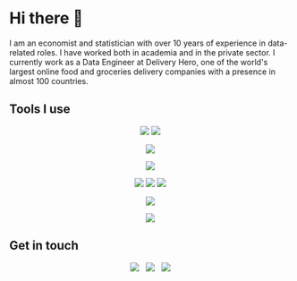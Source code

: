 # Hi there 👋

I am an economist and statistician with over 10 years of experience in data-related roles. I have worked both in
academia and in the private sector. I currently work as a Data Engineer at Delivery Hero, one of the world's largest
online food and groceries delivery companies with a presence in almost 100 countries.

## Tools I use

<p align="center">
  <img src="https://skills.syvixor.com/api/icons?i=py,r,html,css3,js,sql,markdown" />
  <img src="https://skills.syvixor.com/api/icons?i=bash,gitbash,zshell,homebrew" />
</p>
<p align="center">
  <img src="https://skills.syvixor.com/api/icons?i=airflow,flask,django,pytest,numpy,regex" />
</p>
<p align="center">
  <img src="https://skills.syvixor.com/api/icons?perline=15&i=git,github,githubactions,githubpages" />
</p>
<p align="center">
  <img src="https://skills.syvixor.com/api/icons?perline=15&i=linux,macos,windows" />
  <img src="https://skills.syvixor.com/api/icons?perline=15&i=terraform,docker" />
  <img src="https://skills.syvixor.com/api/icons?perline=15&i=googlecloud,googlebigquery" />
</p>
<p align="center">
  <img src="https://skills.syvixor.com/api/icons?perline=15&i=yaml,json,toml" />
</p>
<p align="center">
  <img src="https://skills.syvixor.com/api/icons?perline=15&i=slack,trello,jira,confluence" />
</p>

## Get in touch

<p align="center">
  <a href="https://www.linkedin.com/in/danielczarnievicz/" style="text-decoration:none;"
  ><img src="https://skills.syvixor.com/api/icons?perline=15&i=linkedin" /></a>
  &nbsp;
  <a href="https://stackoverflow.com/users/5908830/daniel" style="text-decoration:none;"
  ><img src="https://skills.syvixor.com/api/icons?perline=15&i=stackoverflow" /></a>
  &nbsp;
  <a href="https://github.com/daczarne" style="text-decoration:none;"
  ><img src="https://skills.syvixor.com/api/icons?perline=15&i=github" /></a>
</p>
